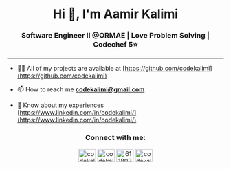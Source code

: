<h1 align="center">Hi 👋, I'm Aamir Kalimi</h1>
<h3 align="center">Software Engineer II  @ORMAE | Love Problem Solving | Codechef 5⭐️</h3>

<hr>

- 👨‍💻 All of my projects are available at [https://github.com/codekalimi](https://github.com/codekalimi)

- 📫 How to reach me **codekalimi@gmail.com**

- 📄 Know about my experiences [https://www.linkedin.com/in/codekalimi/](https://www.linkedin.com/in/codekalimi/)

<h3 align="center">Connect with me:</h3>
<p align="center">
<a href="https://twitter.com/codekalimi" target="blank"><img align="center" src="https://cdn.jsdelivr.net/npm/simple-icons@2.18.0/icons/twitter.svg" alt="codekalimi" height="30" width="40" /></a>
<a href="https://linkedin.com/in/codekalimi" target="blank"><img align="center" src="https://cdn.jsdelivr.net/npm/simple-icons@2.18.0/icons/linkedin.svg" alt="codekalimi" height="30" width="40" /></a>
<a href="https://leetcode.com/codekalimi/" target="blank"><img align="center" src="https://cdn.jsdelivr.net/npm/simple-icons@2.18.0/icons/stackoverflow.svg" alt="6118024" height="30" width="40" /></a>
<a href="https://instagram.com/codekalimi" target="blank"><img align="center" src="https://cdn.jsdelivr.net/npm/simple-icons@2.18.0/icons/instagram.svg" alt="codekalimi" height="30" width="40" /></a>
</p>